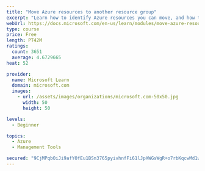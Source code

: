 ```yaml
---
title: "Move Azure resources to another resource group"
excerpt: "Learn how to identify Azure resources you can move, and how to move them to a new resource group."
webUrl: https://docs.microsoft.com/en-us/learn/modules/move-azure-resources-another-resource-group/
type: course
price: Free
length: PT42M
ratings:
  count: 3651
  average: 4.6729665
heat: 52

provider:
  name: Microsoft Learn
  domain: microsoft.com
  images:
    - url: /assets/images/organizations/microsoft.com-50x50.jpg
      width: 50
      height: 50

levels:
  - Beginner

topics:
  - Azure
  - Management Tools

secured: "9CjMPqbOiJi9afYOfEu1BSn3765pyivhnfFi61lJpXWGsWgR+o7rbKqcwMd1wTFoOd4n9Y0+jbn+WUH5Q9oXxbg/d0OF7mXYXShF68RIMNCN4EYGycIY5DB1NKElWNB97YnXDTeWp36NdE9nTkM4POzWiPs/TtAaJl9xHAAPCSWKX/X97A4+NZ5iIMGuy9r2LEaAMPMliTuKyaT7kqIUc+2qJfdvnWphvg+br+HZgxWr/+OtJLCYeFE8yZuZhRnmxjj981KZAV2ehp8CEb/nNww2IWQKxbC4Q1WtxR4uh6pukRmlNcTCEdy/vidsX2sk+xpYTY4senEIsE9SgKCsOx7T837i/ZsZMkrE12S4/6bO/EouihjUvxThyGOEy6EfHxiZV3O0qa0jEJIrzgKYHaya2YJUz9PMkSbJkqk+SOU=;Jwj8XGnisWhf9Z4JjIsy0A=="
---
```



